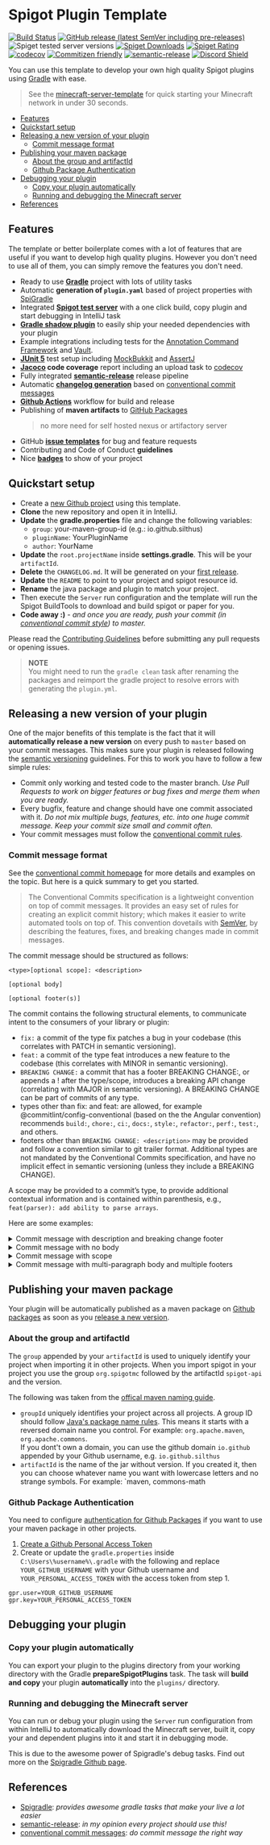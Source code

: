 # Spigot Plugin Template

[![Build Status](https://github.com/Silthus/spigot-plugin-template/workflows/Build/badge.svg)](../../actions?query=workflow%3ABuild)
[![GitHub release (latest SemVer including pre-releases)](https://img.shields.io/github/v/release/Silthus/spigot-plugin-template?include_prereleases&label=release)](../../releases)
![Spiget tested server versions](https://img.shields.io/spiget/tested-versions/79903)
[![Spiget Downloads](https://img.shields.io/spiget/downloads/79903)](https://www.spigotmc.org/resources/splugintemplate.79903/)
[![Spiget Rating](https://img.shields.io/spiget/rating/79903)](https://www.spigotmc.org/resources/splugintemplate.79903/)
[![codecov](https://codecov.io/gh/Silthus/spigot-plugin-template/branch/master/graph/badge.svg)](https://codecov.io/gh/Silthus/spigot-plugin-template)
[![Commitizen friendly](https://img.shields.io/badge/commitizen-friendly-brightgreen.svg)](http://commitizen.github.io/cz-cli/)
[![semantic-release](https://img.shields.io/badge/%20%20%F0%9F%93%A6%F0%9F%9A%80-semantic--release-e10079.svg)](https://github.com/semantic-release/semantic-release)
[![Discord Shield](https://discordapp.com/api/guilds/905798902874267690/widget.png?style=shield)](https://discord.gg/HSU8FtgjVD)

You can use this template to develop your own high quality Spigot plugins using [Gradle](https://gradle.org/) with ease.

> See the [minecraft-server-template](https://github.com/Silthus/minecraft-server-template) for quick starting your Minecraft network in under 30 seconds.

* [Features](#features)
* [Quickstart setup](#quickstart-setup)
* [Releasing a new version of your plugin](#releasing-a-new-version-of-your-plugin)
  * [Commit message format](#commit-message-format)
* [Publishing your maven package](#publishing-your-maven-package)
  * [About the group and artifactId](#about-the-group-and-artifactid)
  * [Github Package Authentication](#github-package-authentication)
* [Debugging your plugin](#debugging-your-plugin)
  * [Copy your plugin automatically](#copy-your-plugin-automatically)
  * [Running and debugging the Minecraft server](#running-and-debugging-the-minecraft-server)
* [References](#references)

## Features

The template or better boilerplate comes with a lot of features that are useful if you want to develop high quality plugins. However you don't need to use all of them, you can simply remove the features you don't need.

* Ready to use [**Gradle**](https://gradle.org/) project with lots of utility tasks
* Automatic **generation of `plugin.yaml`** based of project properties with [SpiGradle](https://github.com/EntryPointKR/Spigradle/)
* Integrated [**Spigot test server**](https://github.com/EntryPointKR/Spigradle/) with a one click build, copy plugin and start debugging in IntelliJ task 
* [**Gradle shadow plugin**](https://imperceptiblethoughts.com/shadow/) to easily ship your needed dependencies with your plugin
* Example integrations including tests for the [Annotation Command Framework](https://github.com/aikar/commands/) and [Vault](https://github.com/MilkBowl/VaultAPI).
* **[JUnit 5](https://junit.org/junit5/docs/current/user-guide/)** test setup including [MockBukkit](https://github.com/seeseemelk/MockBukkit) and [AssertJ](https://joel-costigliola.github.io/assertj/)
* **[Jacoco](https://github.com/jacoco/jacoco) code coverage** report including an upload task to [codecov](https://codecov.io/) 
* Fully integrated [**semantic-release**](https://semantic-release.gitbook.io/semantic-release/) release pipeline 
* Automatic [**changelog generation**](https://github.com/semantic-release/changelog) based on [conventional commit messages](https://www.conventionalcommits.org/)
* [**Github Actions**](https://github.com/features/actions) workflow for build and release
* Publishing of **maven artifacts** to [GitHub Packages](https://github.com/features/packages)
  > no more need for self hosted nexus or artifactory server
* GitHub [**issue templates**](https://help.github.com/en/github/building-a-strong-community/configuring-issue-templates-for-your-repository) for bug and feature requests
* Contributing and Code of Conduct **guidelines**
* Nice [**badges**](https://shields.io) to show of your project

## Quickstart setup

* Create a [new Github project](https://github.com/Silthus/spigot-plugin-template/generate) using this template.
* **Clone** the new repository and open it in IntelliJ.
* **Update** the **gradle.properties** file and change the following variables:
  * `group`: your-maven-group-id (e.g.: io.github.silthus)
  * `pluginName`: YourPluginName
  * `author`: YourName
* **Update** the `root.projectName` inside **settings.gradle**. This will be your `artifactId`.
* **Delete** the  `CHANGELOG.md`. It will be generated on your [first release](#releasing-a-new-version-of-your-plugin).
* **Update** the `README` to point to your project and spigot resource id.
* **Rename** the java package and plugin to match your project.
* Then execute the `Server` run configuration and the template will run the Spigot BuildTools to download and build spigot or paper for you.
* **Code away :)** - *and once you are ready, push your commit (in [conventional commit style](#commit-message-format)) to master.*

Please read the [Contributing Guidelines](CONTRIBUTING.md) before submitting any pull requests or opening issues.

> **NOTE**  
> You might need to run the `gradle clean` task after renaming the packages and reimport the gradle project to resolve errors with generating the `plugin.yml`.

## Releasing a new version of your plugin

One of the major benefits of this template is the fact that it will **automatically release a new version** on every push to `master` based on your commit messages. This makes sure your plugin is released following the [semantic versioning](https://semver.org/) guidelines. For this to work you have to follow a few simple rules:

* Commit only working and tested code to the master branch. *Use Pull Requests to work on bigger features or bug fixes and merge them when you are ready.*
* Every bugfix, feature and change should have one commit associated with it. *Do not mix multiple bugs, features, etc. into one huge commit message. Keep your commit size small and commit often.*
* Your commit messages must follow the [conventional commit rules](https://www.conventionalcommits.org/).

### Commit message format

See the [conventional commit homepage](https://www.conventionalcommits.org/) for more details and examples on the topic. But here is a quick summary to get you started.

> The Conventional Commits specification is a lightweight convention on top of commit messages. It provides an easy set of rules for creating an explicit commit history; which makes it easier to write automated tools on top of. This convention dovetails with [SemVer](http://semver.org/), by describing the features, fixes, and breaking changes made in commit messages.

The commit message should be structured as follows:

```text
<type>[optional scope]: <description>

[optional body]

[optional footer(s)]
```

The commit contains the following structural elements, to communicate intent to the consumers of your library or plugin:

* `fix:` a commit of the type fix patches a bug in your codebase (this correlates with PATCH in semantic versioning).
* `feat:` a commit of the type feat introduces a new feature to the codebase (this correlates with MINOR in semantic versioning).
* `BREAKING CHANGE:` a commit that has a footer BREAKING CHANGE:, or appends a ! after the type/scope, introduces a breaking API change (correlating with MAJOR in semantic versioning). A BREAKING CHANGE can be part of commits of any type.
* types other than fix: and feat: are allowed, for example @commitlint/config-conventional (based on the the Angular convention) recommends `build:`, `chore:`, `ci:`, `docs:`, `style:`, `refactor:`, `perf:`, `test:`, and others.
* footers other than `BREAKING CHANGE: <description>` may be provided and follow a convention similar to git trailer format.
Additional types are not mandated by the Conventional Commits specification, and have no implicit effect in semantic versioning (unless they include a BREAKING CHANGE).

A scope may be provided to a commit’s type, to provide additional contextual information and is contained within parenthesis, e.g., `feat(parser): add ability to parse arrays`.

Here are some examples:

<details>
<summary>Commit message with description and breaking change footer</summary>

```text
feat: allow provided config object to extend other configs

BREAKING CHANGE: `extends` key in config file is now used for extending other config files
```

</details>

<details>
<summary>Commit message with no body</summary>

```text
docs: correct spelling of CHANGELOG
```

</details>

<details>
<summary>Commit message with scope</summary>

```text
feat(lang): add polish language
```

</details>

<details>
<summary>Commit message with multi-paragraph body and multiple footers</summary>

```text
fix: correct minor typos in code

see the issue for details

on typos fixed.

Reviewed-by: Z
Refs #133
```

</details>

## Publishing your maven package

Your plugin will be automatically published as a maven package on [Github packages](https://github.com/features/packages) as soon as you [release a new version](#releasing-a-new-version-of-your-plugin).

### About the group and artifactId

The `group` appended by your `artifactId` is used to uniquely identify your project when importing it in other projects. When you import spigot in your project you use the group `org.spigotmc` followed by the artifactId `spigot-api` and the version.

The following was taken from the [offical maven naming guide](https://maven.apache.org/guides/mini/guide-naming-conventions.html).

* `groupId` uniquely identifies your project across all projects. A group ID should follow [Java's package name rules](https://docs.oracle.com/javase/specs/jls/se6/html/packages.html#7.7). This means it starts with a reversed domain name you control. For example: `org.apache.maven`, `org.apache.commons`.  
  If you dont't own a domain, you can use the github domain `io.github` appended by your Github username, e.g. `io.github.silthus`
* `artifactId` is the name of the jar without version. If you created it, then you can choose whatever name you want with lowercase letters and no strange symbols. For example: `maven, commons-math

### Github Package Authentication

You need to configure [authentication for Github Packages](https://help.github.com/en/packages/using-github-packages-with-your-projects-ecosystem/configuring-gradle-for-use-with-github-packages#authenticating-to-github-packages) if you want to use your maven package in other projects.

1. [Create a Github Personal Access Token](https://help.github.com/en/github/authenticating-to-github/creating-a-personal-access-token-for-the-command-line)
2. Create or update the `gradle.properties` inside `C:\Users\%username%\.gradle` with the following and replace `YOUR_GITHUB_USERNAME` with your Github username and `YOUR_PERSONAL_ACCESS_TOKEN` with the access token from step 1.

```properties
gpr.user=YOUR_GITHUB_USERNAME
gpr.key=YOUR_PERSONAL_ACCESS_TOKEN
```

## Debugging your plugin

### Copy your plugin automatically

You can export your plugin to the plugins directory from your working directory with the Gradle **prepareSpigotPlugins** task. The task will **build and copy** your plugin **automatically** into the `plugins/` directory.

### Running and debugging the Minecraft server

You can run or debug your plugin using the `Server` run configuration from within IntelliJ to automatically download the Minecraft server, built it, copy your and dependent plugins into it and start it in debugging mode.

This is due to the awesome power of Spigradle's debug tasks. Find out more on the [Spigradle Github page](https://github.com/spigradle/spigradle).

## References

* [Spigradle](https://github.com/spigradle/spigradle/): *provides awesome gradle tasks that make your live a lot easier*
* [semantic-release](https://semantic-release.gitbook.io/semantic-release/): *in my opinion every project should use this!*
* [conventional commit messages](https://www.conventionalcommits.org/): *do commit message the right way*
